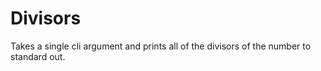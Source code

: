 # Divisors

Takes a single cli argument and prints
all of the divisors of the number to
standard out.
